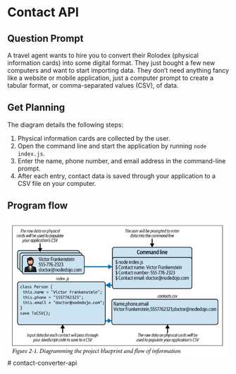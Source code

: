 # Contact API

## Question Prompt

A travel agent wants to hire you to convert their Rolodex (physical information cards)
into some digital format. They just bought a few new computers and want to start
importing data. They don’t need anything fancy like a website or mobile application,
just a computer prompt to create a tabular format, or comma-separated values (CSV),
of data.

## Get Planning

The diagram details the following steps:

1. Physical information cards are collected by the user.
2. Open the command line and start the application by running `node index.js`.
3. Enter the name, phone number, and email address in the command-line prompt.
4. After each entry, contact data is saved through your application to a CSV file on your computer.

## Program flow

![The project blueprint and flow of information](access/image.png)# contact-converter-api
